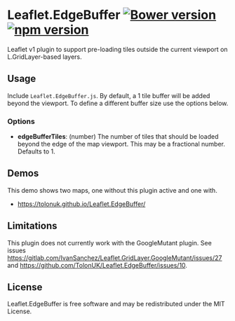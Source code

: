 # Leaflet.EdgeBuffer [![Bower version](https://badge.fury.io/bo/leaflet-edgebuffer.svg)](https://badge.fury.io/bo/leaflet-edgebuffer) [![npm version](https://badge.fury.io/js/leaflet-edgebuffer.svg)](https://badge.fury.io/js/leaflet-edgebuffer)
Leaflet v1 plugin to support pre-loading tiles outside the current viewport on L.GridLayer-based layers.

## Usage

Include `Leaflet.EdgeBuffer.js`. By default, a 1 tile buffer will be added beyond the viewport. To define a different buffer size use the options below. 

### Options

 - **edgeBufferTiles**: (number) The number of tiles that should be loaded beyond the edge of the map viewport. This may be a fractional number. Defaults to 1.


## Demos

This demo shows two maps, one without this plugin active and one with.

  - https://tolonuk.github.io/Leaflet.EdgeBuffer/

## Limitations

This plugin does not currently work with the GoogleMutant plugin. See issues https://gitlab.com/IvanSanchez/Leaflet.GridLayer.GoogleMutant/issues/27 and https://github.com/TolonUK/Leaflet.EdgeBuffer/issues/10.

## License

Leaflet.EdgeBuffer is free software and may be redistributed under the MIT
License.

 [Leaflet]: https://github.com/Leaflet/Leaflet
